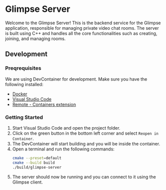 # Glimpse Server
Welcome to the Glimpse Server! This is the backend service for the Glimpse application, responsible for managing private video chat rooms. The server is built using C++ and handles all the core functionalities such as creating, joining, and managing rooms.


## Development

### Preqrequisites

We are using DevContainer for development. Make sure you have the following installed:
- [Docker](https://docs.docker.com/get-docker/)
- [Visual Studio Code](https://code.visualstudio.com/)
- [Remote - Containers extension](https://marketplace.visualstudio.com/items?itemName=ms-vscode-remote.remote-containers)

### Getting Started

1. Start Visual Studio Code and open the project folder.
2. Click on the green button in the bottom left corner and select `Reopen in Container`.
3. The DevContainer will start building and you will be inside the container.
4. Open a terminal and run the following commands:
    ```bash
    cmake --preset=default
    cmake --build build
    ./build/glimpse-server
    ```
5. The server should now be running and you can connect to it using the Glimpse client.
